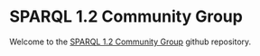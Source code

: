 # SPARQL 1.2 Community Group

Welcome to the [SPARQL 1.2 Community Group](https://www.w3.org/community/sparql-12/) github repository.
